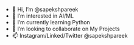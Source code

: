 - 👋 Hi, I’m @sapekshpareek
- 👀 I’m interested in AI/ML
- 🌱 I’m currently learning Python
- 💞️ I’m looking to collaborate on My Projects
- 📫 Instagram/Linked/Twitter @sapekshpareek
